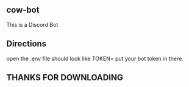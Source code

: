 ## cow-bot

This is a Discord Bot 

## Directions ##

open the .env file should look like TOKEN=<YOUR TOKEN HERE>
put your bot token in there.

## THANKS FOR DOWNLOADING ##

